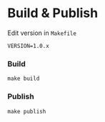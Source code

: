 # Build & Publish

Edit version in `Makefile`

```
VERSION=1.0.x
```

### Build

```shell
make build
```

### Publish
```shell
make publish
```